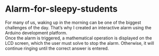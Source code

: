 # Alarm-for-sleepy-students
For many of us, waking up in the morning can be one of the biggest challenges of the day. That’s why I created an interactive alarm using the Arduino development platform.  
Once the alarm is triggered, a mathematical operation is displayed on the LCD screen, which the user must solve to stop the alarm. Otherwise, it will continue ringing until the correct answer is entered.
